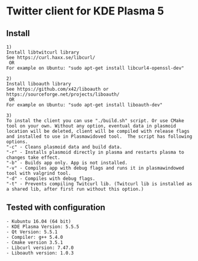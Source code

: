 # Twitter client for KDE Plasma 5

## Install
	1)
	Install libtwitcurl library
	See https://curl.haxx.se/libcurl/
	 OR
	For example on Ubuntu: "sudo apt-get install libcurl4-openssl-dev"

	2)
	Install liboauth library
	See https://github.com/x42/liboauth or https://sourceforge.net/projects/liboauth/
	 OR
	For example on Ubuntu: "sudo apt-get install liboauth-dev"

	3)
	To instal the client you can use "./build.sh" script. Or use CMake tool on your own. Without any option, eventual data in plasmoid location will be deleted, client will be compiled with release flags and installed to use in Plasmawidoved tool.  The script has following options.
	"-c" - Cleans plasmoid data and build data.
	"-r" - Installs plasmoid directly in plasma and restarts plasma to changes take effect.
	"-b" - Builds app only. App is not installed.
	"-v" - Compiles app with debug flags and runs it in plasmawindowed tool with valgrind tool.
	"-d" - Compiles with debug flags.
	"-t" - Prevents compiling Twitcurl lib. (Twitcurl lib is installed as a shared lib, after first run without this option.)

## Tested with configuration
	- Kubuntu 16.04 (64 bit)
	- KDE Plasma Version: 5.5.5 
	- Qt Version: 5.5.1
	- Compiler: g++ 5.4.0
	- Cmake version 3.5.1
	- Libcurl version: 7.47.0
	- Liboauth version: 1.0.3
